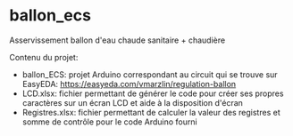 # ballon_ecs
Asservissement ballon d'eau chaude sanitaire + chaudière

Contenu du projet:
 - ballon_ECS: projet Arduino correspondant au circuit qui se trouve sur EasyEDA: https://easyeda.com/vmarzlin/regulation-ballon
 - LCD.xlsx: fichier permettant de générer le code pour créer ses propres caractères sur un écran LCD et aide à la disposition d'écran
 - Registres.xlsx: fichier permettant de calculer la valeur des registres et somme de contrôle pour le code Arduino fourni
 
 
